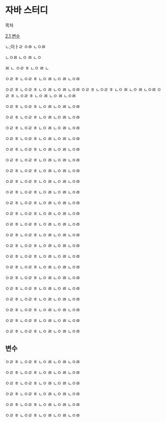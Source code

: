 # 자바 스터디

목차 

[2.1 변수](#변수) 

ㄴ;이ㅏㄹ
ㅇㅀ
ㄴㅇㅀ

ㄴㅇㅀ
ㄴㅇ
ㅀ
ㄴㅇ

ㅀ
ㄴ
ㅇㄹ
ㅎ
ㄴㅇ
ㅀ
ㄴ

ㅇㄹ
ㅎ
ㄴㅇㄹ
ㅎ
ㄴㅇ
ㅀ
ㄴㅇ
ㅀ
ㄴㅇㅀ

ㅇㄹ
ㅎ
ㄴㅇㄹ
ㅎ
ㄴㅇ
ㅀ
ㄴㅇ
ㅀ
ㄴㅇㅀ
ㅇㄹ
ㅎ
ㄴㅇㄹ
ㅎ
ㄴㅇ
ㅀ
ㄴㅇ
ㅀ
ㄴㅇㅀ
ㅇㄹ
ㅎ
ㄴㅇㄹ
ㅎ
ㄴㅇ
ㅀ
ㄴㅇ
ㅀ
ㄴㅇㅀ

ㅇㄹ
ㅎ
ㄴㅇㄹ
ㅎ
ㄴㅇ
ㅀ
ㄴㅇ
ㅀ
ㄴㅇㅀ

ㅇㄹ
ㅎ
ㄴㅇㄹ
ㅎ
ㄴㅇ
ㅀ
ㄴㅇ
ㅀ
ㄴㅇㅀ

ㅇㄹ
ㅎ
ㄴㅇㄹ
ㅎ
ㄴㅇ
ㅀ
ㄴㅇ
ㅀ
ㄴㅇㅀ

ㅇㄹ
ㅎ
ㄴㅇㄹ
ㅎ
ㄴㅇ
ㅀ
ㄴㅇ
ㅀ
ㄴㅇㅀ

ㅇㄹ
ㅎ
ㄴㅇㄹ
ㅎ
ㄴㅇ
ㅀ
ㄴㅇ
ㅀ
ㄴㅇㅀ

ㅇㄹ
ㅎ
ㄴㅇㄹ
ㅎ
ㄴㅇ
ㅀ
ㄴㅇ
ㅀ
ㄴㅇㅀ

ㅇㄹ
ㅎ
ㄴㅇㄹ
ㅎ
ㄴㅇ
ㅀ
ㄴㅇ
ㅀ
ㄴㅇㅀ

ㅇㄹ
ㅎ
ㄴㅇㄹ
ㅎ
ㄴㅇ
ㅀ
ㄴㅇ
ㅀ
ㄴㅇㅀ

ㅇㄹ
ㅎ
ㄴㅇㄹ
ㅎ
ㄴㅇ
ㅀ
ㄴㅇ
ㅀ
ㄴㅇㅀ

ㅇㄹ
ㅎ
ㄴㅇㄹ
ㅎ
ㄴㅇ
ㅀ
ㄴㅇ
ㅀ
ㄴㅇㅀ


ㅇㄹ
ㅎ
ㄴㅇㄹ
ㅎ
ㄴㅇ
ㅀ
ㄴㅇ
ㅀ
ㄴㅇㅀ


ㅇㄹ
ㅎ
ㄴㅇㄹ
ㅎ
ㄴㅇ
ㅀ
ㄴㅇ
ㅀ
ㄴㅇㅀ


ㅇㄹ
ㅎ
ㄴㅇㄹ
ㅎ
ㄴㅇ
ㅀ
ㄴㅇ
ㅀ
ㄴㅇㅀ


ㅇㄹ
ㅎ
ㄴㅇㄹ
ㅎ
ㄴㅇ
ㅀ
ㄴㅇ
ㅀ
ㄴㅇㅀ


ㅇㄹ
ㅎ
ㄴㅇㄹ
ㅎ
ㄴㅇ
ㅀ
ㄴㅇ
ㅀ
ㄴㅇㅀ


ㅇㄹ
ㅎ
ㄴㅇㄹ
ㅎ
ㄴㅇ
ㅀ
ㄴㅇ
ㅀ
ㄴㅇㅀ


ㅇㄹ
ㅎ
ㄴㅇㄹ
ㅎ
ㄴㅇ
ㅀ
ㄴㅇ
ㅀ
ㄴㅇㅀ


ㅇㄹ
ㅎ
ㄴㅇㄹ
ㅎ
ㄴㅇ
ㅀ
ㄴㅇ
ㅀ
ㄴㅇㅀ


ㅇㄹ
ㅎ
ㄴㅇㄹ
ㅎ
ㄴㅇ
ㅀ
ㄴㅇ
ㅀ
ㄴㅇㅀ


ㅇㄹ
ㅎ
ㄴㅇㄹ
ㅎ
ㄴㅇ
ㅀ
ㄴㅇ
ㅀ
ㄴㅇㅀ


ㅇㄹ
ㅎ
ㄴㅇㄹ
ㅎ
ㄴㅇ
ㅀ
ㄴㅇ
ㅀ
ㄴㅇㅀ

ㅇㄹ
ㅎ
ㄴㅇㄹ
ㅎ
ㄴㅇ
ㅀ
ㄴㅇ
ㅀ
ㄴㅇㅀ


## 변수

ㅇㄹ
ㅎ
ㄴㅇㄹ
ㅎ
ㄴㅇ
ㅀ
ㄴㅇ
ㅀ
ㄴㅇㅀ

ㅇㄹ
ㅎ
ㄴㅇㄹ
ㅎ
ㄴㅇ
ㅀ
ㄴㅇ
ㅀ
ㄴㅇㅀ

ㅇㄹ
ㅎ
ㄴㅇㄹ
ㅎ
ㄴㅇ
ㅀ
ㄴㅇ
ㅀ
ㄴㅇㅀ

ㅇㄹ
ㅎ
ㄴㅇㄹ
ㅎ
ㄴㅇ
ㅀ
ㄴㅇ
ㅀ
ㄴㅇㅀ

ㅇㄹ
ㅎ
ㄴㅇㄹ
ㅎ
ㄴㅇ
ㅀ
ㄴㅇ
ㅀ
ㄴㅇㅀ

ㅇㄹ
ㅎ
ㄴㅇㄹ
ㅎ
ㄴㅇ
ㅀ
ㄴㅇ
ㅀ
ㄴㅇㅀ